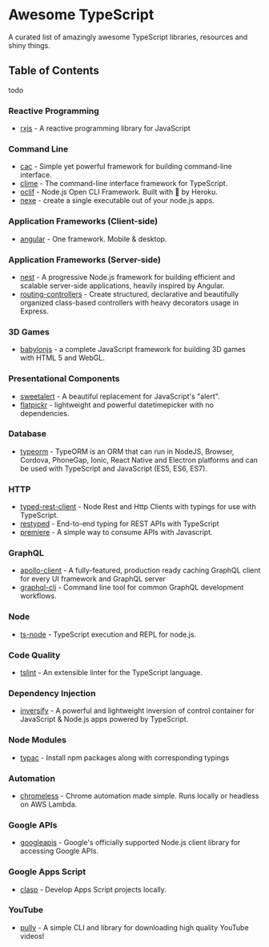 # Awesome TypeScript

A curated list of amazingly awesome TypeScript libraries, resources and shiny things.

## Table of Contents

todo

### Reactive Programming

* [rxjs](https://github.com/ReactiveX/rxjs) - A reactive programming library for JavaScript

### Command Line

* [cac](https://github.com/cacjs/cac) - Simple yet powerful framework for building command-line interface.
* [clime](https://github.com/vilic/clime) - The command-line interface framework for TypeScript.
* [oclif](https://github.com/oclif/oclif) - Node.js Open CLI Framework. Built with 💜 by Heroku.
* [nexe](https://github.com/nexe/nexe) - create a single executable out of your node.js apps.

### Application Frameworks (Client-side)

* [angular](https://github.com/angular/angular) - 
One framework. Mobile & desktop.

### Application Frameworks (Server-side)

* [nest](https://github.com/nestjs/nest) - A progressive Node.js framework for building efficient and scalable server-side applications, heavily inspired by Angular.
* [routing-controllers](https://github.com/typestack/routing-controllers) - Create structured, declarative and beautifully organized class-based controllers with heavy decorators usage in Express.

### 3D Games

* [babylonjs](https://github.com/BabylonJS/Babylon.js) - a complete JavaScript framework for building 3D games with HTML 5 and WebGL.

### Presentational Components

* [sweetalert](https://github.com/t4t5/sweetalert) - A beautiful replacement for JavaScript's "alert".
* [flatpickr](https://github.com/flatpickr/flatpickr) - lightweight and powerful datetimepicker with no dependencies.

### Database

* [typeorm](https://github.com/typeorm/typeorm) - TypeORM is an ORM that can run in NodeJS, Browser, Cordova, PhoneGap, Ionic, React Native and Electron platforms and can be used with TypeScript and JavaScript (ES5, ES6, ES7).

### HTTP

* [typed-rest-client](https://github.com/Microsoft/typed-rest-client) - Node Rest and Http Clients with typings for use with TypeScript.
* [restyped](https://github.com/rawrmaan/restyped) - End-to-end typing for REST APIs with TypeScript
* [premiere](https://github.com/pedsmoreira/premiere) - A simple way to consume APIs with Javascript.

### GraphQL

* [apollo-client](https://github.com/apollographql/apollo-client) - A fully-featured, production ready caching GraphQL client for every UI framework and GraphQL server
* [graphql-cli](https://github.com/graphql-cli/graphql-cli) - Command line tool for common GraphQL development workflows.

### Node

* [ts-node](https://github.com/TypeStrong/ts-node) - TypeScript execution and REPL for node.js.

### Code Quality

* [tslint](https://github.com/palantir/tslint) - An extensible linter for the TypeScript language.

### Dependency Injection

* [inversify](https://github.com/inversify/InversifyJS/) - A powerful and lightweight inversion of control container for JavaScript & Node.js apps powered by TypeScript.

### Node Modules

* [typac](https://github.com/ewgenius/typac) - Install npm packages along with corresponding typings

### Automation

* [chromeless](https://github.com/graphcool/chromeless) - Chrome automation made simple. Runs locally or headless on AWS Lambda.

### Google APIs

* [googleapis](https://github.com/google/google-api-nodejs-client) - Google's officially supported Node.js client library for accessing Google APIs.

### Google Apps Script

* [clasp](https://github.com/google/clasp) - Develop Apps Script projects locally.

### YouTube

* [pully](https://github.com/JimmyBoh/pully) - A simple CLI and library for downloading high quality YouTube videos!
